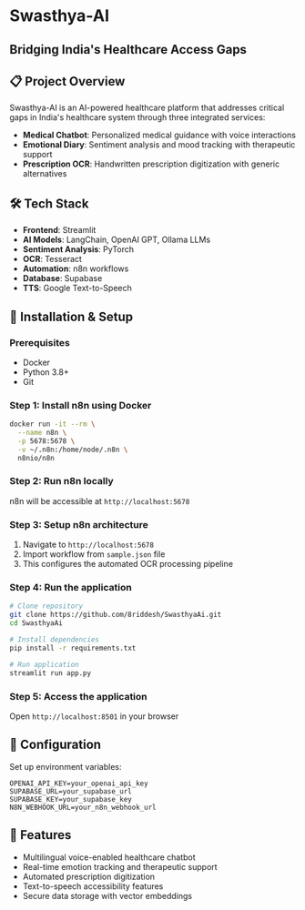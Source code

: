 # Swasthya-AI
## Bridging India's Healthcare Access Gaps

## 📋 Project Overview

Swasthya-AI is an AI-powered healthcare platform that addresses critical gaps in India's healthcare system through three integrated services:

- **Medical Chatbot**: Personalized medical guidance with voice interactions
- **Emotional Diary**: Sentiment analysis and mood tracking with therapeutic support  
- **Prescription OCR**: Handwritten prescription digitization with generic alternatives

## 🛠️ Tech Stack

- **Frontend**: Streamlit
- **AI Models**: LangChain, OpenAI GPT, Ollama LLMs
- **Sentiment Analysis**: PyTorch
- **OCR**: Tesseract
- **Automation**: n8n workflows
- **Database**: Supabase
- **TTS**: Google Text-to-Speech

## 🚀 Installation & Setup

### Prerequisites
- Docker
- Python 3.8+
- Git

### Step 1: Install n8n using Docker
```bash
docker run -it --rm \
  --name n8n \
  -p 5678:5678 \
  -v ~/.n8n:/home/node/.n8n \
  n8nio/n8n
```

### Step 2: Run n8n locally
n8n will be accessible at `http://localhost:5678`

### Step 3: Setup n8n architecture
1. Navigate to `http://localhost:5678`
2. Import workflow from `sample.json` file
3. This configures the automated OCR processing pipeline

### Step 4: Run the application
```bash
# Clone repository
git clone https://github.com/8riddesh/SwasthyaAi.git
cd SwasthyaAi

# Install dependencies
pip install -r requirements.txt

# Run application
streamlit run app.py
```

### Step 5: Access the application
Open `http://localhost:8501` in your browser

## 🔧 Configuration

Set up environment variables:
```env
OPENAI_API_KEY=your_openai_api_key
SUPABASE_URL=your_supabase_url
SUPABASE_KEY=your_supabase_key
N8N_WEBHOOK_URL=your_n8n_webhook_url
```

## 📱 Features

- Multilingual voice-enabled healthcare chatbot
- Real-time emotion tracking and therapeutic support
- Automated prescription digitization
- Text-to-speech accessibility features
- Secure data storage with vector embeddings
